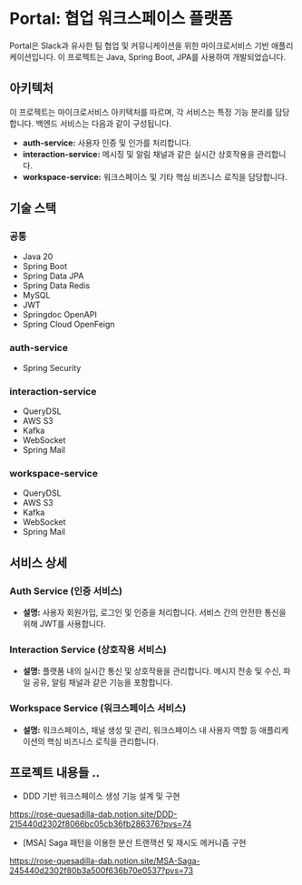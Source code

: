 # Portal: 협업 워크스페이스 플랫폼

Portal은 Slack과 유사한 팀 협업 및 커뮤니케이션을 위한 마이크로서비스 기반 애플리케이션입니다. 이 프로젝트는 Java, Spring Boot, JPA를 사용하여 개발되었습니다.

## 아키텍처

이 프로젝트는 마이크로서비스 아키텍처를 따르며, 각 서비스는 특정 기능 분리를 담당합니다. 백엔드 서비스는 다음과 같이 구성됩니다.

*   **auth-service:** 사용자 인증 및 인가를 처리합니다.
*   **interaction-service:** 메시징 및 알림 채널과 같은 실시간 상호작용을 관리합니다.
*   **workspace-service:** 워크스페이스 및 기타 핵심 비즈니스 로직을 담당합니다.

## 기술 스택

### 공통
*   Java 20
*   Spring Boot
*   Spring Data JPA
*   Spring Data Redis
*   MySQL
*   JWT
*   Springdoc OpenAPI
*   Spring Cloud OpenFeign

### auth-service
*   Spring Security

### interaction-service
*   QueryDSL
*   AWS S3
*   Kafka
*   WebSocket
*   Spring Mail

### workspace-service
*   QueryDSL
*   AWS S3
*   Kafka
*   WebSocket
*   Spring Mail

## 서비스 상세

### Auth Service (인증 서비스)

*   **설명:** 사용자 회원가입, 로그인 및 인증을 처리합니다. 서비스 간의 안전한 통신을 위해 JWT를 사용합니다.

### Interaction Service (상호작용 서비스)

*   **설명:** 플랫폼 내의 실시간 통신 및 상호작용을 관리합니다. 메시지 전송 및 수신, 파일 공유, 알림 채널과 같은 기능을 포함합니다.

### Workspace Service (워크스페이스 서비스)

*   **설명:** 워크스페이스, 채널 생성 및 관리, 워크스페이스 내 사용자 역할 등 애플리케이션의 핵심 비즈니스 로직을 관리합니다.

## 프로젝트 내용들 ..

- DDD 기반 워크스페이스 생성 기능 설계 및 구현

https://rose-quesadilla-dab.notion.site/DDD-215440d2302f8066bc05cb36fb286376?pvs=74

- [MSA] Saga 패턴을 이용한 분산 트랜잭션 및 재시도 메커니즘 구현


https://rose-quesadilla-dab.notion.site/MSA-Saga-245440d2302f80b3a500f636b70e0537?pvs=73


